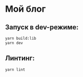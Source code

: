 # Мой блог

## Запуск в dev-режиме:

```bash
yarn build:lib
yarn dev
```

## Линтинг:

```bash
yarn lint
```

